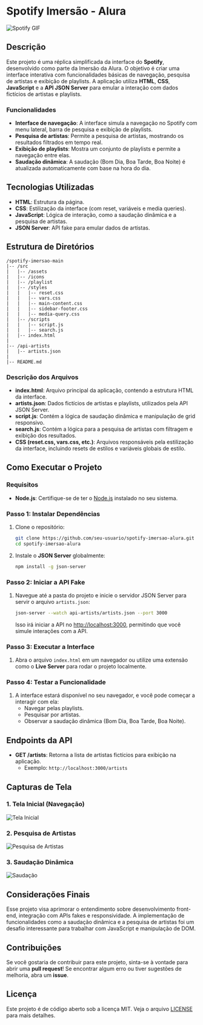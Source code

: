 # Spotify Imersão - Alura
![Spotify GIF](./src/assets/spotify.gif)

## Descrição

Este projeto é uma réplica simplificada da interface do **Spotify**, desenvolvido como parte da Imersão da Alura. O objetivo é criar uma interface interativa com funcionalidades básicas de navegação, pesquisa de artistas e exibição de playlists. A aplicação utiliza **HTML**, **CSS**, **JavaScript** e a **API JSON Server** para emular a interação com dados fictícios de artistas e playlists.

### Funcionalidades

- **Interface de navegação**: A interface simula a navegação no Spotify com menu lateral, barra de pesquisa e exibição de playlists.
- **Pesquisa de artistas**: Permite a pesquisa de artistas, mostrando os resultados filtrados em tempo real.
- **Exibição de playlists**: Mostra um conjunto de playlists e permite a navegação entre elas.
- **Saudação dinâmica**: A saudação (Bom Dia, Boa Tarde, Boa Noite) é atualizada automaticamente com base na hora do dia.

## Tecnologias Utilizadas

- **HTML**: Estrutura da página.
- **CSS**: Estilização da interface (com reset, variáveis e media queries).
- **JavaScript**: Lógica de interação, como a saudação dinâmica e a pesquisa de artistas.
- **JSON Server**: API fake para emular dados de artistas.

## Estrutura de Diretórios

```
/spotify-imersao-main
|-- /src
|   |-- /assets
|   |-- /icons
|   |-- /playlist
|   |-- /styles
|   |   |-- reset.css
|   |   |-- vars.css
|   |   |-- main-content.css
|   |   |-- sidebar-footer.css
|   |   |-- media-query.css
|   |-- /scripts
|   |   |-- script.js
|   |   |-- search.js
|   |-- index.html
|
|-- /api-artists
|   |-- artists.json
|
|-- README.md
```

### Descrição dos Arquivos

- **index.html**: Arquivo principal da aplicação, contendo a estrutura HTML da interface.
- **artists.json**: Dados fictícios de artistas e playlists, utilizados pela API JSON Server.
- **script.js**: Contém a lógica de saudação dinâmica e manipulação de grid responsivo.
- **search.js**: Contém a lógica para a pesquisa de artistas com filtragem e exibição dos resultados.
- **CSS (reset.css, vars.css, etc.)**: Arquivos responsáveis pela estilização da interface, incluindo resets de estilos e variáveis globais de estilo.

## Como Executar o Projeto

### Requisitos

- **Node.js**: Certifique-se de ter o [Node.js](https://nodejs.org/) instalado no seu sistema.

### Passo 1: Instalar Dependências

1. Clone o repositório:
    ```bash
    git clone https://github.com/seu-usuario/spotify-imersao-alura.git
    cd spotify-imersao-alura
    ```

2. Instale o **JSON Server** globalmente:
    ```bash
    npm install -g json-server
    ```

### Passo 2: Iniciar a API Fake

1. Navegue até a pasta do projeto e inicie o servidor JSON Server para servir o arquivo `artists.json`:
    ```bash
    json-server --watch api-artists/artists.json --port 3000
    ```

    Isso irá iniciar a API no [http://localhost:3000](http://localhost:3000), permitindo que você simule interações com a API.

### Passo 3: Executar a Interface

1. Abra o arquivo `index.html` em um navegador ou utilize uma extensão como o **Live Server** para rodar o projeto localmente.

### Passo 4: Testar a Funcionalidade

1. A interface estará disponível no seu navegador, e você pode começar a interagir com ela:
   - Navegar pelas playlists.
   - Pesquisar por artistas.
   - Observar a saudação dinâmica (Bom Dia, Boa Tarde, Boa Noite).

## Endpoints da API

- **GET /artists**: Retorna a lista de artistas fictícios para exibição na aplicação.
  - Exemplo: `http://localhost:3000/artists`

## Capturas de Tela

### 1. Tela Inicial (Navegação)
![Tela Inicial](./src/assets/screenshots/tela-inicial.png)

### 2. Pesquisa de Artistas
![Pesquisa de Artistas](./src/assets/screenshots/pesquisa-artistas.png)

### 3. Saudação Dinâmica
![Saudação](./src/assets/screenshots/saudacao.png)

## Considerações Finais

Esse projeto visa aprimorar o entendimento sobre desenvolvimento front-end, integração com APIs fakes e responsividade. A implementação de funcionalidades como a saudação dinâmica e a pesquisa de artistas foi um desafio interessante para trabalhar com JavaScript e manipulação de DOM.

## Contribuições

Se você gostaria de contribuir para este projeto, sinta-se à vontade para abrir uma **pull request**! Se encontrar algum erro ou tiver sugestões de melhoria, abra um **issue**.

## Licença

Este projeto é de código aberto sob a licença MIT. Veja o arquivo [LICENSE](LICENSE) para mais detalhes.
